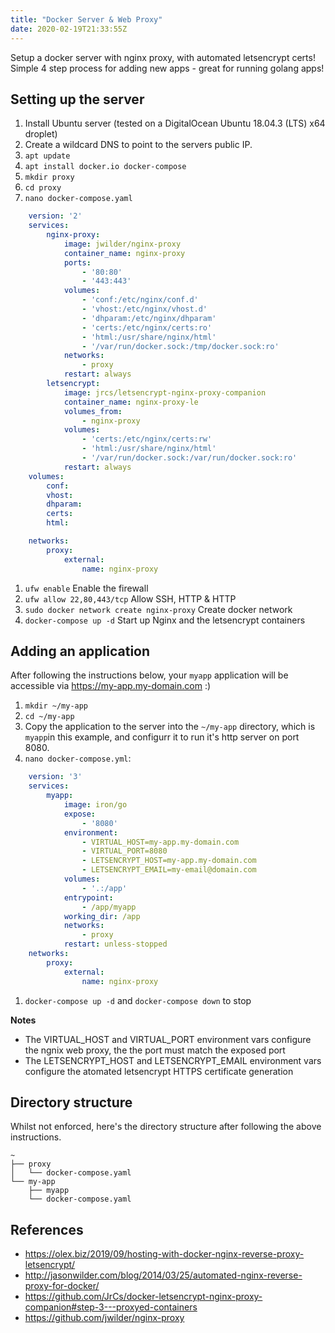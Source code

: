 ```yaml
---
title: "Docker Server & Web Proxy"
date: 2020-02-19T21:33:55Z
---
```


Setup a docker server with nginx proxy, with automated letsencrypt certs! Simple 4 step process for adding new apps - great for running golang apps!

<!--more-->

## Setting up the server

1. Install Ubuntu server (tested on a DigitalOcean Ubuntu 18.04.3 (LTS) x64 droplet)
1. Create a wildcard DNS to point to the servers public IP.
1. `apt update`
1. `apt install docker.io docker-compose`
1. `mkdir proxy`
1. `cd proxy`
1. `nano docker-compose.yaml`
```yaml
    version: '2'
    services:
        nginx-proxy:
            image: jwilder/nginx-proxy
            container_name: nginx-proxy
            ports:
                - '80:80'
                - '443:443'
            volumes:
                - 'conf:/etc/nginx/conf.d'
                - 'vhost:/etc/nginx/vhost.d'
                - 'dhparam:/etc/nginx/dhparam'
                - 'certs:/etc/nginx/certs:ro'
                - 'html:/usr/share/nginx/html'
                - '/var/run/docker.sock:/tmp/docker.sock:ro'
            networks:
                - proxy
            restart: always
        letsencrypt:
            image: jrcs/letsencrypt-nginx-proxy-companion
            container_name: nginx-proxy-le
            volumes_from:
                - nginx-proxy
            volumes:
                - 'certs:/etc/nginx/certs:rw'
                - 'html:/usr/share/nginx/html'
                - '/var/run/docker.sock:/var/run/docker.sock:ro'
            restart: always
    volumes:
        conf:
        vhost:
        dhparam:
        certs:
        html:

    networks:
        proxy:
            external:
                name: nginx-proxy

```
1. `ufw enable` Enable the firewall
1. `ufw allow 22,80,443/tcp` Allow SSH, HTTP & HTTP 
1. `sudo docker network create nginx-proxy` Create docker network
1. `docker-compose up -d` Start up Nginx and the letsencrypt containers

## Adding an application

After following the instructions below, your `myapp` application will be accessible via https://my-app.my-domain.com :)

1. `mkdir ~/my-app`
1. `cd ~/my-app`
1. Copy the application to the server into the `~/my-app` directory, which is `myapp`in this example, and configurr it to run it's http server on port 8080.
1. `nano docker-compose.yml`:
```yaml
    version: '3'
    services:
        myapp:
            image: iron/go
            expose:
                - '8080'
            environment:
                - VIRTUAL_HOST=my-app.my-domain.com
                - VIRTUAL_PORT=8080
                - LETSENCRYPT_HOST=my-app.my-domain.com
                - LETSENCRYPT_EMAIL=my-email@domain.com
            volumes:
                - '.:/app'
            entrypoint:
                - /app/myapp
            working_dir: /app
            networks:
                - proxy
            restart: unless-stopped
    networks:
        proxy:
            external:
                name: nginx-proxy
```
1. `docker-compose up -d` and `docker-compose down` to stop

**Notes**

* The VIRTUAL_HOST and VIRTUAL_PORT environment vars configure the ngnix web proxy, the the port must match the exposed port
* The LETSENCRYPT_HOST and LETSENCRYPT_EMAIL environment vars configure the atomated letsencrypt HTTPS certificate generation

## Directory structure

Whilst not enforced, here's the directory structure after following the above instructions.

```
~
├── proxy
│   └── docker-compose.yaml
└── my-app
    ├── myapp
    └── docker-compose.yaml
```

## References

* https://olex.biz/2019/09/hosting-with-docker-nginx-reverse-proxy-letsencrypt/
* http://jasonwilder.com/blog/2014/03/25/automated-nginx-reverse-proxy-for-docker/
* https://github.com/JrCs/docker-letsencrypt-nginx-proxy-companion#step-3---proxyed-containers
* https://github.com/jwilder/nginx-proxy


